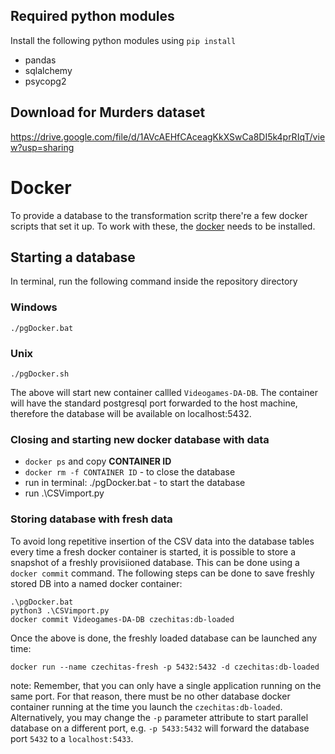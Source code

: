 ## Required python modules

Install the following python modules using `pip install`

* pandas
* sqlalchemy
* psycopg2

## Download for Murders dataset
https://drive.google.com/file/d/1AVcAEHfCAceagKkXSwCa8DI5k4prRIqT/view?usp=sharing 

# Docker
To provide a database to the transformation scritp there're a few docker scripts that set it up.
To work with these, the [docker] needs to be installed.

## Starting a database
In terminal, run the following command inside the repository directory

### Windows
```
./pgDocker.bat
```
### Unix
```
./pgDocker.sh
```

The above will start new container callled `Videogames-DA-DB`. The container will have the standard postgresql
port forwarded to the host machine, therefore the database will be available on localhost:5432.

### Closing and starting new docker database with data

* `docker ps` and copy **CONTAINER ID**
* `docker rm -f CONTAINER ID` - to close the database
* run in terminal: ./pgDocker.bat - to start the database
* run .\CSVimport.py

### Storing database with fresh data

To avoid long repetitive insertion of the CSV data into the database tables every time a fresh docker container
is started, it is possible to store a snapshot of a freshly provisiioned database. This can be done using a
`docker commit` command. The following steps can be done to save freshly stored DB into a named docker container:

```
.\pgDocker.bat
python3 .\CSVimport.py
docker commit Videogames-DA-DB czechitas:db-loaded
```

Once the above is done, the freshly loaded database can be launched any time:
```
docker run --name czechitas-fresh -p 5432:5432 -d czechitas:db-loaded
```

note: Remember, that you can only have a single application running on the same port. For that reason,
there must be no other database docker container running at the time you launch the `czechitas:db-loaded`.
Alternatively, you may change the `-p` parameter attribute to start parallel database on a different port,
e.g. `-p 5433:5432` will forward the database port `5432` to a `localhost:5433`.

[docker]: https://www.docker.com/
